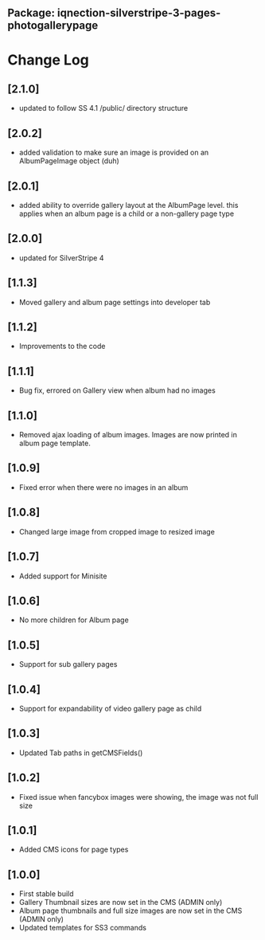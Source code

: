 ## Package: iqnection-silverstripe-3-pages-photogallerypage
# Change Log

## [2.1.0]
- updated to follow SS 4.1 /public/ directory structure

## [2.0.2]
- added validation to make sure an image is provided on an AlbumPageImage object (duh)

## [2.0.1]
- added ability to override gallery layout at the AlbumPage level. this applies when an album page is a child or a non-gallery page type

## [2.0.0]
- updated for SilverStripe 4

## [1.1.3]
- Moved gallery and album page settings into developer tab

## [1.1.2]
- Improvements to the code

## [1.1.1]
- Bug fix, errored on Gallery view when album had no images

## [1.1.0]
- Removed ajax loading of album images. Images are now printed in album page template.

## [1.0.9]
- Fixed error when there were no images in an album

## [1.0.8]
- Changed large image from cropped image to resized image

## [1.0.7]
- Added support for Minisite

## [1.0.6]
- No more children for Album page

## [1.0.5]
- Support for sub gallery pages

## [1.0.4]
- Support for expandability of video gallery page as child

## [1.0.3]
- Updated Tab paths in getCMSFields()

## [1.0.2]
- Fixed issue when fancybox images were showing, the image was not full size

## [1.0.1]
- Added CMS icons for page types

## [1.0.0]
- First stable build
- Gallery Thumbnail sizes are now set in the CMS (ADMIN only)
- Album page thumbnails and full size images are now set in the CMS (ADMIN only)
- Updated templates for SS3 commands
